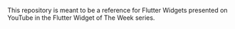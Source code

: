 This repository is meant to be a reference for Flutter Widgets presented on YouTube in the Flutter Widget of The Week series.
